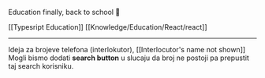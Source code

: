 
Education finally, back to school 🎒

[[Typesript Education]]
[[Knowledge/Education/React/react]]

---

Ideja za brojeve telefona (interlokutor), [[Interlocutor's name not shown]]
Mogli bismo dodati **search button** u slucaju da broj ne postoji pa prepustit taj search korisniku.
